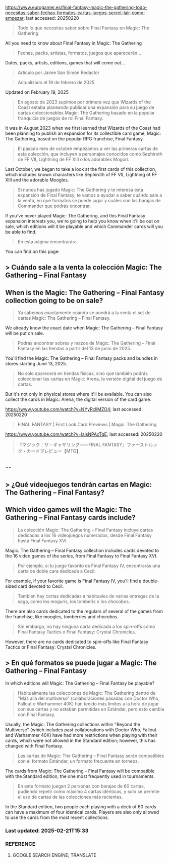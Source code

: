https://www.eurogamer.es/final-fantasy-magic-the-gathering-todo-necesitas-saber-fechas-formatos-cartas-juegos-secret-lair-como-empezar; last accessed: 20250220

> Todo lo que necesitas saber sobre Final Fantasy en Magic: The Gathering

All you need to know about Final Fantasy in Magic: The Gathering

> Fechas, packs, artistas, formatos, juegos que aparecerán...

Dates, packs, artists, editions, games that will come out...

> Artículo por Jaime San Simón Redactor

> Actualizado el 19 de febrero de 2025

Updated on February 19, 2025

> En agosto de 2023 supimos por primera vez que Wizards of the Coast estaba planeando publicar una expansión para su juego de cartas coleccionables Magic: The Gathering basado en la popular franquicia de juegos de rol Final Fantasy.

It was in August 2023 when we first learned that Wizards of the Coast had been planning to publish an expansion for its collectible card game, Magic: The Gathering, based on the popular RPG franchise, Final Fantasy.

> El pasado mes de octubre empezamos a ver las primeras cartas de esta colección, que incluyen a personajes conocidos como Sephiroth de FF VII, Lightning de FF XIII o los adorables Moguri.

Last October, we began to take a look at the first cards of this collection, which includes known characters like Sephiroth of FF VII, Lightning of FF XIII and the adorable Moogles.

> Si nunca has jugado Magic: The Gathering y te interesa esta expansión de Final Fantasy, te vamos a ayudar a saber cuándo sale a la venta, en qué formatos se puede jugar y cuáles son las barajas de Commander que podrás encontrar.

If you've never played Magic: The Gathering,  and this Final Fantasy expansion interests you, we're going to help you know when it'll be out on sale, which editions will it be playable and which Commander cards will you be able to find.

> En esta página encontrarás:

You can find on this page:

## > Cuándo sale a la venta la colección Magic: The Gathering – Final Fantasy

## When is the Magic: The Gathering – Final Fantasy collection going to be on sale?

> Ya sabemos exactamente cuándo se pondrá a la venta el set de cartas Magic: The Gathering – Final Fantasy.

We already know the exact date when Magic: The Gathering – Final Fantasy will be put on sale.

> Podrás encontrar sobres y mazos de Magic: The Gathering – Final Fantasy en las tiendas a partir del 13 de junio de 2025.

You'll find the Magic: The Gathering – Final Fantasy packs and bundles in stores starting June 13, 2025. 

> No solo aparecerá en tiendas físicas, sino que también podrás coleccionar las cartas en Magic: Arena, la versión digital del juego de cartas.

But it's not only in physical stores where it'll be available. You can also collect the cards in Magic: Arena, the digital version of the card game.

https://www.youtube.com/watch?v=NYyRcliMZO4; last accessed: 20250220

> FINAL FANTASY | First Look Card Previews | Magic: The Gathering 
 
https://www.youtube.com/watch?v=laisNPAcTqE; last accessed: 20250220

> 『マジック：ザ・ギャザリング——FINAL FANTASY』ファーストルック・カードプレビュー【MTG】 

## --

## > ¿Qué videojuegos tendrán cartas en Magic: The Gathering – Final Fantasy?

## Which video games will the Magic: The Gathering – Final Fantasy cards include? 

> La colección Magic: The Gathering – Final Fantasy incluye cartas dedicadas a los 16 videojuegos numerados, desde Final Fantasy hasta Final Fantasy XVI.

Magic: The Gathering – Final Fantasy collection includes cards devoted to the 16 video games of the series, from Final Fantasy to Final Fantasy XVI.

> Por ejemplo, si tu juego favorito es Final Fantasy IV, encontrarás una carta de doble cara dedicada a Cecil:

For example, if your favorite game is Final Fantasy IV, you'll find a double-sided card devoted to Cecil.

> También hay cartas dedicadas a habituales de varias entregas de la saga, como los moguris, los tomberis o los chocobos.

There are also cards dedicated to the regulars of several of the games from the franchise, like moogles, tomberries and chocobos.

> Sin embargo, no hay ninguna carta dedicada a los spin-offs como Final Fantasy Tactics o Final Fantasy: Crystal Chronicles.

However, there are no cards dedicated to spin-offs like Final Fantasy Tactics or Final Fantasy: Crystal Chronicles.

## > En qué formatos se puede jugar a Magic: The Gathering – Final Fantasy

In which editions will Magic: The Gathering – Final Fantasy be playable?

> Habitualmente las colecciones de Magic: The Gathering dentro de "Más allá del multiverso" (colaboraciones pasadas con Doctor Who, Fallout o Warhammer 40K) han tenido más límites a la hora de jugar con sus cartas y no estaban permitidas en Estándar, pero esto cambia con Final Fantasy.

Usually, the Magic: The Gathering collections within "Beyond the Multiverse" (which includes past collaborations with Doctor Who, Fallout and Warhammer 40K) have had more restrictions when playing with their cards, which were not allowed in the Standard edition; however, this has changed with Final Fantasy.

> Las cartas de Magic: The Gathering – Final Fantasy serán compatibles con el formato Estándar, un formato frecuente en torneos.

The cards from Magic: The Gathering – Final Fantasy will be compatible with the Standard edition, the one most frequently used in tournaments.

> En este formato juegan 2 personas con barajas de 60 cartas, pudiendo repetir como máximo 4 cartas idénticas, y solo se permite el uso de cartas de las colecciones más recientes. 

In the Standard edition, two people each playing with a deck of 60 cards can have a maximum of four identical cards. Players are also only allowed to use the cards from the most recent collections.

### Last updated: 2025-02-21T15:33

### REFERENCE

1) GOOGLE SEARCH ENGINE; TRANSLATE